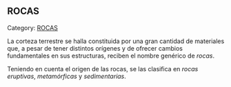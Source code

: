 ## ROCAS

Category: [ROCAS](http://descubrircorrientes.com.ar/2012/index.php/1476-geografia/3-geomorfologia/rocas)

La corteza terrestre se halla constituida por una gran cantidad de materiales que, a pesar de tener distintos orígenes y de ofrecer cambios fundamentales en sus estructuras, reciben el nombre genérico de _rocas_.

Teniendo en cuenta el origen de las rocas, se las clasifica en _rocas eruptivas_, _metamórficas_ y _sedimentarias_.